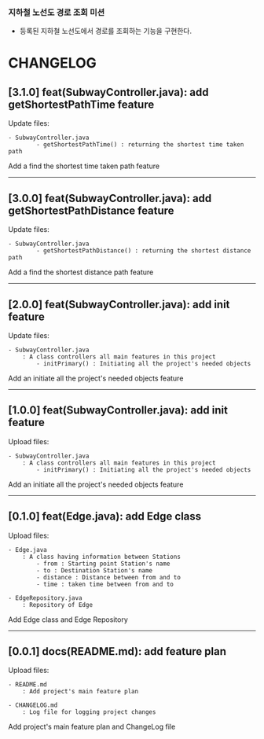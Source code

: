 ### 지하철 노선도 경로 조회 미션
- 등록된 지하철 노선도에서 경로를 조회하는 기능을 구현한다.

# CHANGELOG

## [3.1.0] feat(SubwayController.java): add getShortestPathTime feature

Update files:

    - SubwayController.java
            - getShortestPathTime() : returning the shortest time taken path

Add a find the shortest time taken path feature

---

## [3.0.0] feat(SubwayController.java): add getShortestPathDistance feature

Update files:

    - SubwayController.java
            - getShortestPathDistance() : returning the shortest distance path

Add a find the shortest distance path feature

---

## [2.0.0] feat(SubwayController.java): add init feature

Update files:

    - SubwayController.java
        : A class controllers all main features in this project
            - initPrimary() : Initiating all the project's needed objects

Add an initiate all the project's needed objects feature

---

## [1.0.0] feat(SubwayController.java): add init feature

Upload files:

    - SubwayController.java
        : A class controllers all main features in this project
            - initPrimary() : Initiating all the project's needed objects

Add an initiate all the project's needed objects feature

---

## [0.1.0] feat(Edge.java): add Edge class

Upload files:

    - Edge.java
        : A class having information between Stations
            - from : Starting point Station's name
            - to : Destination Station's name
            - distance : Distance between from and to
            - time : taken time between from and to

    - EdgeRepository.java
        : Repository of Edge

Add Edge class and Edge Repository

---

## [0.0.1] docs(README.md): add feature plan

Upload files:

    - README.md
        : Add project's main feature plan

    - CHANGELOG.md
        : Log file for logging project changes

Add project's main feature plan and ChangeLog file